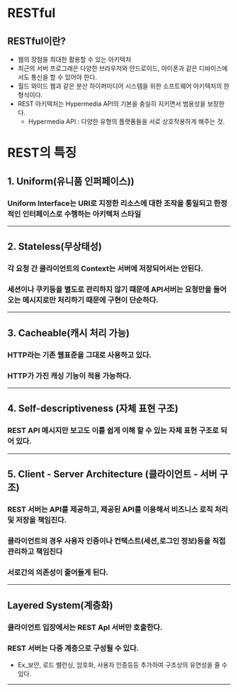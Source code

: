 # RESTful

## RESTful이란? 
*  웹의 장점을 최대한 활용할 수 있는 아키텍처
* 최근의 서버 프로그래은 다양한 브라우저와 안드로이드, 아이폰과 같은 디바이스에서도 통신을 할 수 있어야 한다.
* 월드 와이드 웹과 같은 분산 하이퍼미디어 시스템을 위한 소프트웨어 아키텍처의 한 형식이다.
* REST 아키텍처는 Hypermedia API의 기본을 충실히 지키면서 범용성을 보장한다. 
    * Hypermedia API : 다양한 유형의 플랫폼들을 서로 상호작용하게 해주는 것.

# REST의 특징

## 1. Uniform(유니품 인퍼페이스)) 
### Uniform Interface는 URI로 지정한 리소스에 대한 조작을 통일되고 한정적인 인터페이스로 수행하는 아키텍처 스타일
---
## 2. Stateless(무상태성)
### 각 요청 간 클라이언트의 Context는 서버에 저장되어서는 안된다.
### 세션이나 쿠키등을 별도로 관리하지 않기 때문에 API서버는 요청만을 들어오는 메시지로만 처리하기 때문에 구현이 단순하다.
---
## 3. Cacheable(캐시 처리 가능)
### HTTP라는 기존 웹표준을 그대로 사용하고 있다.
### HTTP가 가진 캐싱 기능이 적용 가능하다. 
---
## 4. Self-descriptiveness (자체 표현 구조)
### REST API 메시지만 보고도 이를 쉽게 이해 할 수 있는 자체 표현 구조로 되어 있다.
---
## 5. Client - Server Architecture (클라이언트 - 서버 구조)
### REST 서버는 API를 제공하고, 제공된 API를 이용해서 비즈니스 로직 처리 및 저장을 책임진다.
### 클라이언트의 경우 사용자 인증이나 컨택스트(세션,로그인 정보)등을 직접 관리하고 책임진다
### 서로간의 의존성이 줄어들게 된다.
---
## Layered System(계층화)
### 클라이언트 입장에서는 REST ApI 서버만 호출한다.
### REST 서버는 다중 계층으로 구성될 수 있다.
* Ex_보안, 로드 밸런싱, 암호화, 사용자 인증등등 추가하여 구조상의 유연성을 줄 수 있다.
---






